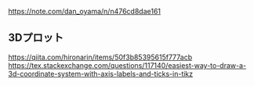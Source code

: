 





https://note.com/dan_oyama/n/n476cd8dae161


## 3Dプロット

https://qiita.com/hironarin/items/50f3b85395615f777acb
https://tex.stackexchange.com/questions/117140/easiest-way-to-draw-a-3d-coordinate-system-with-axis-labels-and-ticks-in-tikz